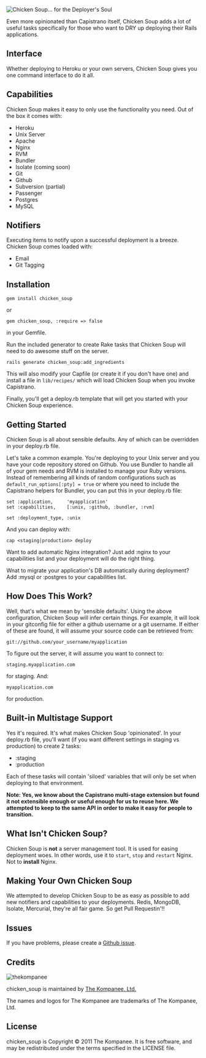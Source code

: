 ![Chicken Soup... for the Deployer's Soul](http://www.thekompanee.com/public_files/chicken-soup.png)

Even more opinionated than Capistrano itself, Chicken Soup adds a lot of useful tasks
specifically for those who want to DRY up deploying their Rails applications.

Interface
------------------------
Whether deploying to Heroku or your own servers, Chicken Soup gives you one command
interface to do it all.

Capabilities
------------------------
Chicken Soup makes it easy to only use the functionality you need.  Out of the box it
comes with:

  * Heroku
  * Unix Server
  * Apache
  * Nginx
  * RVM
  * Bundler
  * Isolate (coming soon)
  * Git
  * Github
  * Subversion (partial)
  * Passenger
  * Postgres
  * MySQL

Notifiers
------------------------
Executing items to notify upon a successful deployment is a breeze.  Chicken Soup comes
loaded with:

  * Email
  * Git Tagging

Installation
------------------------
    gem install chicken_soup

or

    gem chicken_soup, :require => false

in your Gemfile.

Run the included generator to create Rake tasks that Chicken Soup will need to do awesome stuff
on the server.

    rails generate chicken_soup:add_ingredients

This will also modify your Capfile (or create it if you don't have one) and install a file in
`lib/recipes/` which will load Chicken Soup when you invoke Capistrano.

Finally, you'll get a deploy.rb template that will get you started with your Chicken Soup
experience.

Getting Started
------------------------
Chicken Soup is all about sensible defaults.  Any of which can be overridden in your deploy.rb
file.

Let's take a common example.  You're deploying to your Unix server and you have your code
repository stored on Github.  You use Bundler to handle all of your gem needs and RVM is installed
to manage your Ruby versions.  Instead of remembering all kinds of random configurations such
as `default_run_options[:pty] = true` or where you need to include the Capistrano helpers for Bundler,
you can put this in your deploy.rb file:

    set :application,     'myapplication'
    set :capabilities,    [:unix, :github, :bundler, :rvm]

    set :deployment_type, :unix

And you can deploy with:

    cap <staging|production> deploy

Want to add automatic Nginx integration?  Just add :nginx to your capabilities list and your deployment
will do the right thing.

Wnat to migrate your application's DB automatically during deployment?  Add :mysql or :postgres to your
capabilities list.

How Does This Work?
------------------------
Well, that's what we mean by 'sensible defaults'.  Using the above configuration, Chicken Soup will infer
certain things.  For example, it will look in your gitconfig file for either a github username or a git
username.  If either of these are found, it will assume your source code can be retrieved from:

    git://github.com/your_username/myapplication

To figure out the server, it will assume you want to connect to:

    staging.myapplication.com

for staging.  And:

    myapplication.com

for production.

Built-in Multistage Support
------------------------
Yes it's required.  It's what makes Chicken Soup 'opinionated'.  In your deploy.rb file, you'll want
(if you want different settings in staging vs production) to create 2 tasks:

  * :staging
  * :production

Each of these tasks will contain 'siloed' variables that will only be set when deploying to that
environment.

__Note: Yes, we know about the Capistrano multi-stage extension but found it not extensible enough or useful
enough for us to reuse here.  We attempted to keep to the same API in order to make it easy for people to
transition.__

What Isn't Chicken Soup?
------------------------
Chicken Soup is __not__ a server management tool.  It is used for easing deployment woes. In other words,
use it to `start`, `stop` and `restart` Nginx.  Not to __install__ Nginx.

Making Your Own Chicken Soup
------------------------
We attempted to develop Chicken Soup to be as easy as possible to add new notifiers and capabilities to your
deployments.  Redis, MongoDB, Isolate, Mercurial, they're all fair game.  So get Pull Requestin'!!

Issues
------------------------
If you have problems, please create a [Github issue](https://github.com/jfelchner/chicken_soup/issues).

Credits
-------------------------
![thekompanee](http://www.thekompanee.com/public_files/kompanee-github-readme-logo.png)

chicken_soup is maintained by [The Kompanee, Ltd.](http://www.thekompanee.com)

The names and logos for The Kompanee are trademarks of The Kompanee, Ltd.

License
-------------------------
chicken_soup is Copyright &copy; 2011 The Kompanee. It is free software, and may be redistributed under the terms specified in the LICENSE file.

